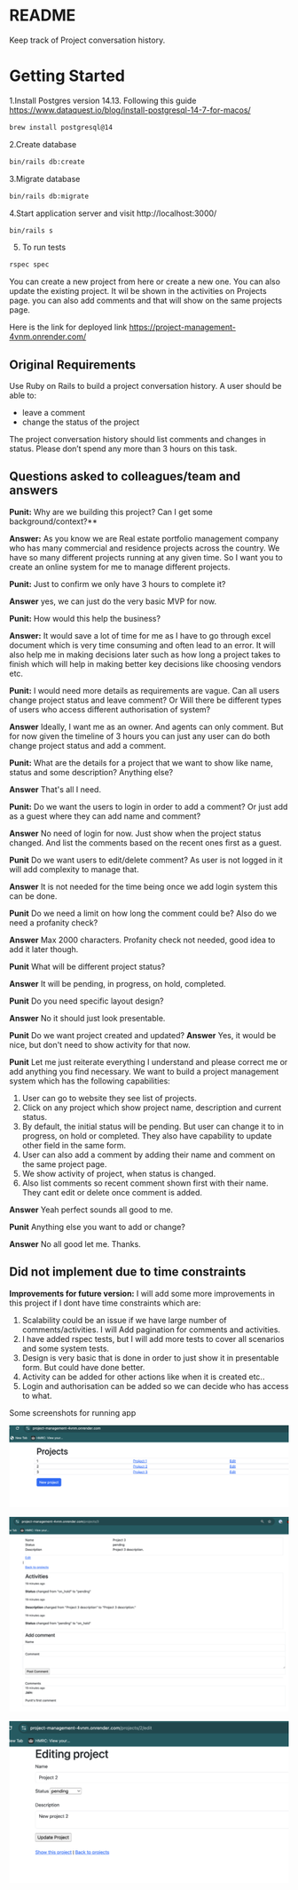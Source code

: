 # README

Keep track of Project conversation history.

# Getting Started

1.Install Postgres version 14.13. Following this guide https://www.dataquest.io/blog/install-postgresql-14-7-for-macos/
```bash
brew install postgresql@14 
```

2.Create database
```bash
bin/rails db:create
```

3.Migrate database 
```bash
bin/rails db:migrate
```

4.Start application server and visit http://localhost:3000/
```bash
bin/rails s
```
5. To run tests
```bash
rspec spec
```
You can create a new project from here or create a new one. You can also update the existing project.
It wil be shown in the activities on Projects page. you can also add comments and that will show on the same projects page.

Here is the link for deployed link https://project-management-4vnm.onrender.com/

## Original Requirements
Use Ruby on Rails to build a project conversation history. A user should be able to:

- leave a comment
- change the status of the project

The project conversation history should list comments and changes in status.
Please don’t spend any more than 3 hours on this task.

## Questions asked to colleagues/team and answers

**Punit:** Why are we building this project? Can I get some background/context?**

**Answer:** As you know we are Real estate portfolio management company who has many commercial and residence projects across the country. 
We have so many different projects running at any given time. So I want you to create an online system for me to manage different projects.

**Punit:** Just to confirm we only have 3 hours to complete it?

**Answer** yes, we can just do the very basic MVP for now.

**Punit:** How would this help the business?

**Answer:** It would save a lot of time for me as I have to go through excel document which is very time consuming and often lead to an error.
It will also help me in making decisions later such as how long a project takes to finish which will help in making better key decisions like choosing vendors etc.

**Punit:** I would need more details as requirements are vague. Can all users change project status and leave comment? 
Or Will there be different types of users who access different authorisation of system? 

**Answer** Ideally, I want me as an owner. And agents can only comment. But for now given the timeline of 3 hours you can just any user can do both change project status and add a comment.   

**Punit:** What are the details for a project that we want to show like name, status and some description? Anything else?

**Answer** That's all I need.

**Punit:** Do we want the users to login in order to add a comment? Or just add as a guest where they can add name and comment?

**Answer** No need of login for now. Just show when the project status changed. And list the comments based on the recent ones first as a guest.

**Punit** Do we want users to edit/delete comment? As user is not logged in it will add complexity to manage that.

**Answer** It is not needed for the time being once we add login system this can be done.

**Punit** Do we need a limit on how long the comment could be? Also do we need a profanity check?

**Answer**  Max 2000 characters. Profanity check not needed, good idea to add it later though.

**Punit** What will be different project status? 

**Answer** It will be pending, in progress, on hold, completed.

**Punit** Do you need specific layout design?

**Answer** No it should just look presentable.

**Punit** Do we want project created and updated? 
**Answer** Yes, it would be nice, but don't need to show activity for that now.

**Punit**  Let me just reiterate everything I understand and please correct me or add anything you find necessary.
We want to build a project management system which has the following capabilities:
1. User can go to website they see list of projects.  
2. Click on any project which show project name, description and current status.
3. By default, the initial status will be pending. But user can change it to in progress, on hold or completed. They also have capability to update other field in the same form.
4. User can also add a comment by adding their name and comment on the same project page.
5. We show activity of project, when status is changed.
6. Also list comments so recent comment shown first with their name. They cant edit or delete once comment is added.

**Answer** Yeah perfect sounds all good to me.

**Punit** Anything else you want to add or change?

**Answer** No all good let me. Thanks.

<h2>Did not implement due to time constraints</h2>

**Improvements for future version:** I will add some more improvements in this project if I dont have time constraints which are:
1. Scalability could be an issue if we have large number of comments/activities. I will Add pagination for comments and activities.
2. I have added rspec tests, but I will add more tests to cover all scenarios and some system tests.
3. Design is very basic that is done in order to just show it in presentable form. But could have done better.
4. Activity can be added for other actions like when it is created etc..
5. Login and authorisation can be added so we can decide who has access to what.

Some screenshots for running app


![projects.png](projects.png)


![show.png](show.png)

![update_project.png](update_project.png)